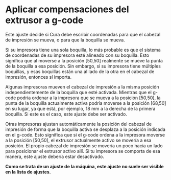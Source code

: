 Aplicar compensaciones del extrusor a g-code
====
Este ajuste decide si Cura debe escribir coordenadas para que el cabezal de impresión se mueva, o para que la boquilla se mueva.

Si su impresora tiene una sola boquilla, lo más probable es que el sistema de coordenadas de su impresora esté alineado con su boquilla. Esto significa que al moverse a la posición [50,50] realmente se mueve la punta de la boquilla a esa posición. Sin embargo, si su impresora tiene múltiples boquillas, y esas boquillas están una al lado de la otra en el cabezal de impresión, entonces sí importa.

Algunas impresoras mueven el cabezal de impresión a la misma posición independientemente de la boquilla que esté activada. Mientras que el g-code podría ordenar a la impresora que se mueva a la posición [50,50], la punta de la boquilla actualmente activa podría moverse a la posición [68,50] en su lugar, ya que está, por ejemplo, 18 mm a la derecha de la primera boquilla. Si este es el caso, este ajuste debe ser activado.

Otras impresoras ajustan automáticamente la posición del cabezal de impresión de forma que la boquilla activa se desplaza a la posición indicada en el g-code. Esto significa que si el g-code ordena a la impresora moverse a la posición [50,50], el extrusor actualmente activo se movería a esa posición. El propio cabezal de impresión se movería un poco hacia un lado para posicionar el extrusor activo allí. Si tu impresora se comporta de esa manera, este ajuste debería estar desactivado.

**Como se trata de un ajuste de la máquina, este ajuste no suele ser visible en la lista de ajustes.**